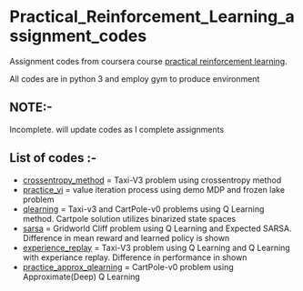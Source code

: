 # Practical_Reinforcement_Learning_assignment_codes

Assignment codes from coursera course [practical reinforcement learning](https://www.coursera.org/learn/practical-rl/home/welcome).

All codes are in python 3 and employ gym to produce environment

## NOTE:-
Incomplete. will update codes as I complete assignments


## List of codes :-
- [crossentropy_method](https://github.com/pmr123/Practical_Reinforcement_Learning_assignment_codes/blob/main/crossentropy_method.ipynb) =  Taxi-V3 problem using crossentropy method
- [practice_vi](https://github.com/pmr123/Practical_Reinforcement_Learning_assignment_codes/blob/main/practice_vi.ipynb) = value iteration process using demo MDP and frozen lake problem
- [qlearning](https://github.com/pmr123/Practical_Reinforcement_Learning_assignment_codes/blob/main/qlearning.ipynb) = Taxi-v3 and CartPole-v0 problems using Q Learning method. Cartpole solution utilizes binarized state spaces
- [sarsa](https://github.com/pmr123/Practical_Reinforcement_Learning_assignment_codes/blob/main/sarsa.ipynb) = Gridworld Cliff problem using Q Learning and Expected SARSA. Difference in mean reward and learned policy is shown
- [experience_replay](https://github.com/pmr123/Practical_Reinforcement_Learning_assignment_codes/blob/main/experience_replay.ipynb) = Taxi-V3 problem using Q Learning and Q Learning with experiance replay. Difference in performance in shown
- [practice_approx_qlearning](https://github.com/pmr123/Practical_Reinforcement_Learning_assignment_codes/blob/main/practice_approx_qlearning.ipynb) = CartPole-v0 problem using Approximate(Deep) Q Learning
